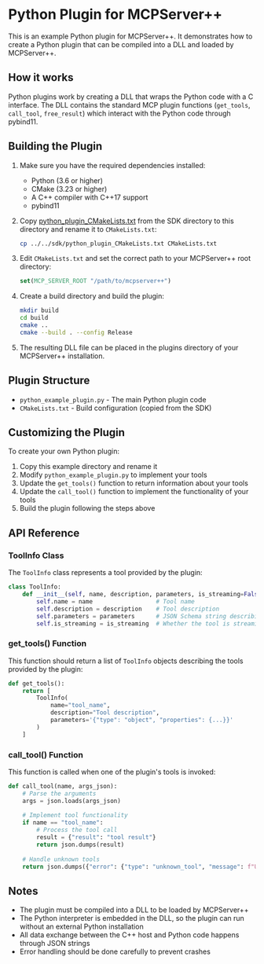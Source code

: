 # Python Plugin for MCPServer++

This is an example Python plugin for MCPServer++. It demonstrates how to create a Python plugin that can be compiled into a DLL and loaded by MCPServer++.

## How it works

Python plugins work by creating a DLL that wraps the Python code with a C interface. The DLL contains the standard MCP plugin functions (`get_tools`, `call_tool`, `free_result`) which interact with the Python code through pybind11.

## Building the Plugin

1. Make sure you have the required dependencies installed:
   - Python (3.6 or higher)
   - CMake (3.23 or higher)
   - A C++ compiler with C++17 support
   - pybind11

2. Copy [python_plugin_CMakeLists.txt](file:///d:/codespace/MCPServer%2B%2B/plugins/sdk/python_plugin_CMakeLists.txt) from the SDK directory to this directory and rename it to `CMakeLists.txt`:
   ```bash
   cp ../../sdk/python_plugin_CMakeLists.txt CMakeLists.txt
   ```

3. Edit `CMakeLists.txt` and set the correct path to your MCPServer++ root directory:
   ```cmake
   set(MCP_SERVER_ROOT "/path/to/mcpserver++")
   ```

4. Create a build directory and build the plugin:
   ```bash
   mkdir build
   cd build
   cmake ..
   cmake --build . --config Release
   ```

5. The resulting DLL file can be placed in the plugins directory of your MCPServer++ installation.

## Plugin Structure

- `python_example_plugin.py` - The main Python plugin code
- `CMakeLists.txt` - Build configuration (copied from the SDK)

## Customizing the Plugin

To create your own Python plugin:

1. Copy this example directory and rename it
2. Modify `python_example_plugin.py` to implement your tools
3. Update the `get_tools()` function to return information about your tools
4. Update the `call_tool()` function to implement the functionality of your tools
5. Build the plugin following the steps above

## API Reference

### ToolInfo Class

The `ToolInfo` class represents a tool provided by the plugin:

```python
class ToolInfo:
    def __init__(self, name, description, parameters, is_streaming=False):
        self.name = name                  # Tool name
        self.description = description    # Tool description
        self.parameters = parameters      # JSON Schema string describing the parameters
        self.is_streaming = is_streaming  # Whether the tool is streaming
```

### get_tools() Function

This function should return a list of `ToolInfo` objects describing the tools provided by the plugin:

```python
def get_tools():
    return [
        ToolInfo(
            name="tool_name",
            description="Tool description",
            parameters='{"type": "object", "properties": {...}}'
        )
    ]
```

### call_tool() Function

This function is called when one of the plugin's tools is invoked:

```python
def call_tool(name, args_json):
    # Parse the arguments
    args = json.loads(args_json)
    
    # Implement tool functionality
    if name == "tool_name":
        # Process the tool call
        result = {"result": "tool result"}
        return json.dumps(result)
    
    # Handle unknown tools
    return json.dumps({"error": {"type": "unknown_tool", "message": f"Unknown tool: {name}"}})
```

## Notes

- The plugin must be compiled into a DLL to be loaded by MCPServer++
- The Python interpreter is embedded in the DLL, so the plugin can run without an external Python installation
- All data exchange between the C++ host and Python code happens through JSON strings
- Error handling should be done carefully to prevent crashes
